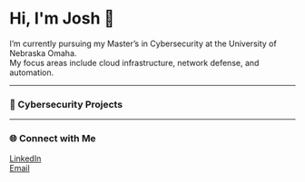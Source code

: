 # Hi, I'm Josh 👋  
I’m currently pursuing my Master’s in Cybersecurity at the University of Nebraska Omaha.  
My focus areas include cloud infrastructure, network defense, and automation.  


---

### 🧰 Cybersecurity Projects  

---

### 🌐 Connect with Me  
[LinkedIn](https://www.linkedin.com/in/joshua-greene-b26178304)  
[Email](mailto:greenejosh7419@gmail.com)
